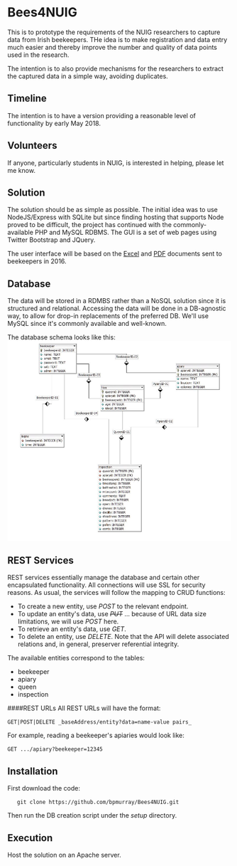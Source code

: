 # Bees4NUIG
This is to prototype the requirements of the NUIG researchers to capture data from Irish beekeepers. THe idea is to make registration and data entry much easier and thereby improve the number and quality of data points used in the research.

The intention is to also provide mechanisms for the researchers to extract the captured data in a simple way, avoiding duplicates.

## Timeline
The intention is to have a version providing a reasonable level of functionality by early May 2018.

## Volunteers
If anyone, particularly students in NUIG, is interested in helping, please let me know.

## Solution
The solution should be as simple as possible. The initial idea was to use NodeJS/Express with SQLite but since finding hosting that supports Node proved to be difficult, the project has continued with  the commonly-available PHP and MySQL RDBMS. The GUI is a set of web pages using Twitter Bootstrap and JQuery.

The user interface will be based on the [Excel](https://github.com/bpmurray/Bees4NUIG/blob/master/docs/Inspection-form-Excel-version.xls) and [PDF](https://github.com/bpmurray/Bees4NUIG/blob/master/docs/Inspection%20form%20Printable%20version.pdf) documents sent to beekeepers in 2016.

## Database
The data will be stored in a RDMBS rather than a NoSQL solution since it is structured and relational. Accessing the data will be done in a DB-agnostic way, to allow for drop-in replacements of the preferred DB. We'll use MySQL since it's commonly available and well-known.

The database schema looks like this:
![Database Schema](https://github.com/bpmurray/Bees4NUIG/blob/master/doc/schema.jpg)

## REST Services
REST services essentially manage the database and certain other encapsulated functionality. All connections will use SSL for security reasons. As usual, the services will follow the mapping to CRUD functions:
- To create a new entity, use _POST_ to the relevant endpoint.
- To update an entity's data, use ~~_PUT_~~ ... because of URL data size limitations, we will use _POST_ here.
- To retrieve an entity's data, use _GET_.
- To delete an entity, use _DELETE_. Note that the API will delete associated relations and, in general, preserver referential integrity.

The available entities correspond to the tables:
- beekeeper
- apiary
- queen
- inspection

####REST URLs
All REST URLs will have the format:
```
GET|POST|DELETE _baseAddress/entity?data=name-value pairs_
```
For example, reading a beekeeper's apiaries would look like:
```
GET .../apiary?beekeeper=12345
```

## Installation
First download the code:
```
   git clone https://github.com/bpmurray/Bees4NUIG.git
```
Then run the DB creation script under the *setup* directory.

## Execution
Host the solution on an Apache server.

